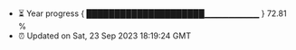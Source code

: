 - ⏳ Year progress { █████████████████████▁▁▁▁▁▁▁▁▁ } 72.81 %
- ⏰ Updated on Sat, 23 Sep 2023 18:19:24 GMT

